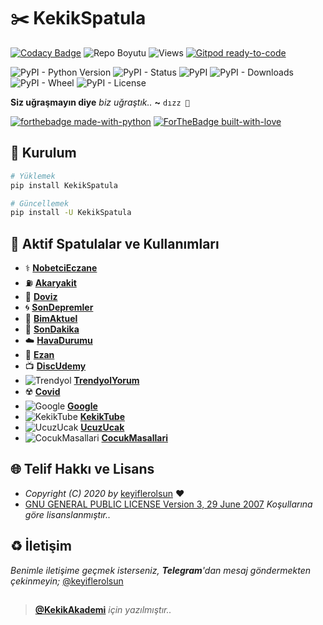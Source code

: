 # ✂️ KekikSpatula

[![Codacy Badge](https://app.codacy.com/project/badge/Grade/bc0a52a9b57f4c29930cbd6c796f9a8b)](https://www.codacy.com/gh/keyiflerolsun/KekikSpatula/dashboard?utm_source=github.com&amp;utm_medium=referral&amp;utm_content=keyiflerolsun/KekikSpatula&amp;utm_campaign=Badge_Grade) ![Repo Boyutu](https://img.shields.io/github/repo-size/keyiflerolsun/KekikSpatula) ![Views](https://hits.seeyoufarm.com/api/count/incr/badge.svg?url=https://github.com/keyiflerolsun/KekikSpatula&title=Profile%20Views) [![Gitpod ready-to-code](https://img.shields.io/badge/Gitpod-ready--to--code-blue?logo=gitpod)](https://gitpod.io/#https://github.com/keyiflerolsun/KekikSpatula)

![PyPI - Python Version](https://img.shields.io/pypi/pyversions/KekikSpatula)
![PyPI - Status](https://img.shields.io/pypi/status/KekikSpatula)
![PyPI](https://img.shields.io/pypi/v/KekikSpatula)
![PyPI - Downloads](https://img.shields.io/pypi/dm/KekikSpatula)
![PyPI - Wheel](https://img.shields.io/pypi/wheel/KekikSpatula)
![PyPI - License](https://img.shields.io/pypi/l/KekikSpatula)

**Siz uğraşmayın diye** *biz uğraştık..* **~** `dızz 🐍`

[![forthebadge made-with-python](http://ForTheBadge.com/images/badges/made-with-python.svg)](https://www.python.org/)
[![ForTheBadge built-with-love](http://ForTheBadge.com/images/badges/built-with-love.svg)](https://GitHub.com/keyiflerolsun/)

## 🚀 Kurulum

```bash
# Yüklemek
pip install KekikSpatula

# Güncellemek
pip install -U KekikSpatula
```

## 📝 Aktif Spatulalar ve Kullanımları

- ⚕️ **[NobetciEczane](https://github.com/keyiflerolsun/KekikSpatula/blob/main/Testler/NobetciEczane.py)**
- ⛽️ **[Akaryakit](https://github.com/keyiflerolsun/KekikSpatula/blob/main/Testler/Akaryakit.py)**
- 💱 **[Doviz](https://github.com/keyiflerolsun/KekikSpatula/blob/main/Testler/Doviz.py)**
- 🌀 **[SonDepremler](https://github.com/keyiflerolsun/KekikSpatula/blob/main/Testler/SonDepremler.py)**
- 🛒 **[BimAktuel](https://github.com/keyiflerolsun/KekikSpatula/blob/main/Testler/BimAktuel.py)**
- 📰 **[SonDakika](https://github.com/keyiflerolsun/KekikSpatula/blob/main/Testler/SonDakika.py)**
- ☁️ **[HavaDurumu](https://github.com/keyiflerolsun/KekikSpatula/blob/main/Testler/HavaDurumu.py)**
- 🕌 **[Ezan](https://github.com/keyiflerolsun/KekikSpatula/blob/main/Testler/Ezan.py)**
- 📺 **[DiscUdemy](https://github.com/keyiflerolsun/KekikSpatula/blob/main/Testler/DiscUdemy.py)**
- ![Trendyol](https://www.trendyol.com/frontend/web/assets/images/favicon.ico) **[TrendyolYorum](https://github.com/keyiflerolsun/KekikSpatula/blob/main/Testler/TrendyolYorum.py)**
- ☢️ **[Covid](https://github.com/keyiflerolsun/KekikSpatula/blob/main/Testler/Covid.py)**
- ![Google](https://www.google.com/images/branding/googleg/1x/googleg_standard_color_16dp.png) **[Google](https://github.com/keyiflerolsun/KekikSpatula/blob/main/Testler/Google.py)**
- ![KekikTube](https://www.youtube.com/s/desktop/19da7d5c/img/favicon.ico) **[KekikTube](https://github.com/keyiflerolsun/KekikSpatula/blob/main/Testler/KekikTube.py)**
- ![UcuzUcak](https://i.imgur.com/YCcagvA.png) **[UcuzUcak](https://github.com/keyiflerolsun/KekikSpatula/blob/main/Testler/UcuzUcak.py)**
- ![CocukMasallari](https://i.imgur.com/cmIfRdM.png) **[CocukMasallari](https://github.com/keyiflerolsun/KekikSpatula/blob/main/Testler/CocukMasallari.py)**

## 🌐 Telif Hakkı ve Lisans

* *Copyright (C) 2020 by* [keyiflerolsun](https://github.com/keyiflerolsun) ❤️️
* [GNU GENERAL PUBLIC LICENSE Version 3, 29 June 2007](https://github.com/keyiflerolsun/keyifUserBot/blob/master/LICENSE) *Koşullarına göre lisanslanmıştır..*

## ♻️ İletişim

*Benimle iletişime geçmek isterseniz, **Telegram**'dan mesaj göndermekten çekinmeyin;* [@keyiflerolsun](https://t.me/keyiflerolsun)

##

> **[@KekikAkademi](https://t.me/KekikAkademi)** *için yazılmıştır..*
